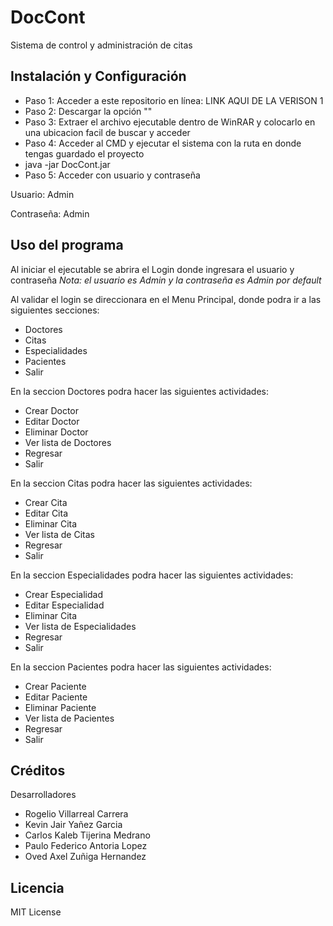 # DocCont
Sistema de control y administración de citas

## Instalación y Configuración
- Paso 1: Acceder a este repositorio en línea: LINK AQUI DE LA VERISON 1
- Paso 2: Descargar la opción ""
- Paso 3: Extraer el archivo ejecutable dentro de WinRAR y colocarlo en una ubicacion facil de buscar y acceder
- Paso 4: Acceder al CMD y ejecutar el sistema con la ruta en donde tengas guardado el proyecto
- java -jar DocCont.jar
- Paso 5: Acceder con usuario y contraseña

Usuario: Admin

Contraseña: Admin

## Uso del programa
Al iniciar el ejecutable se abrira el Login donde ingresara el usuario y contraseña *Nota: el usuario es Admin y la contraseña es Admin por default*

Al validar el login se direccionara en el Menu Principal, donde podra ir a las siguientes secciones:
- Doctores
- Citas
- Especialidades
- Pacientes
- Salir

En la seccion Doctores podra hacer las siguientes actividades:
- Crear Doctor
- Editar Doctor
- Eliminar Doctor
- Ver lista de Doctores
- Regresar
- Salir

En la seccion Citas podra hacer las siguientes actividades:
- Crear Cita
- Editar Cita
- Eliminar Cita
- Ver lista de Citas
- Regresar
- Salir

En la seccion Especialidades podra hacer las siguientes actividades:
- Crear Especialidad
- Editar Especialidad
- Eliminar Cita
- Ver lista de Especialidades
- Regresar
- Salir

En la seccion Pacientes podra hacer las siguientes actividades:
- Crear Paciente
- Editar Paciente
- Eliminar Paciente
- Ver lista de Pacientes
- Regresar
- Salir

## Créditos
Desarrolladores
- Rogelio Villarreal Carrera
- Kevin Jair Yañez Garcia
- Carlos Kaleb Tijerina Medrano
- Paulo Federico Antoria Lopez
- Oved Axel Zuñiga Hernandez 

## Licencia
MIT License
